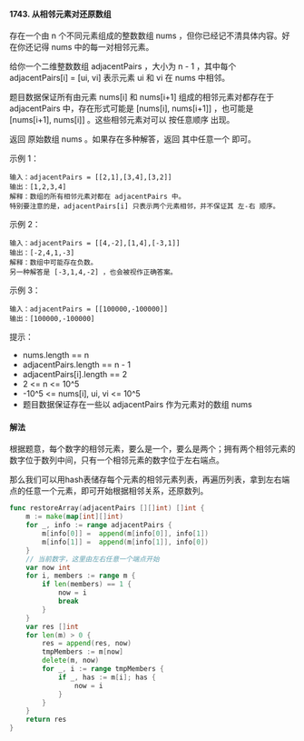 #### 1743. 从相邻元素对还原数组
存在一个由 n 个不同元素组成的整数数组 nums ，但你已经记不清具体内容。好在你还记得 nums 中的每一对相邻元素。

给你一个二维整数数组 adjacentPairs ，大小为 n - 1 ，其中每个 adjacentPairs[i] = [ui, vi] 表示元素 ui 和 vi 在 nums 中相邻。

题目数据保证所有由元素 nums[i] 和 nums[i+1] 组成的相邻元素对都存在于 adjacentPairs 中，存在形式可能是 [nums[i], nums[i+1]] ，也可能是 [nums[i+1], nums[i]] 。这些相邻元素对可以 按任意顺序 出现。

返回 原始数组 nums 。如果存在多种解答，返回 其中任意一个 即可。

示例 1：
```
输入：adjacentPairs = [[2,1],[3,4],[3,2]]
输出：[1,2,3,4]
解释：数组的所有相邻元素对都在 adjacentPairs 中。
特别要注意的是，adjacentPairs[i] 只表示两个元素相邻，并不保证其 左-右 顺序。
```
示例 2：
```
输入：adjacentPairs = [[4,-2],[1,4],[-3,1]]
输出：[-2,4,1,-3]
解释：数组中可能存在负数。
另一种解答是 [-3,1,4,-2] ，也会被视作正确答案。
```
示例 3：
```
输入：adjacentPairs = [[100000,-100000]]
输出：[100000,-100000]
```

提示：

- nums.length == n
- adjacentPairs.length == n - 1
- adjacentPairs[i].length == 2
- 2 <= n <= 10^5
- -10^5 <= nums[i], ui, vi <= 10^5
- 题目数据保证存在一些以 adjacentPairs 作为元素对的数组 nums

#### 解法
根据题意，每个数字的相邻元素，要么是一个，要么是两个；拥有两个相邻元素的数字位于数列中间，只有一个相邻元素的数字位于左右端点。

那么我们可以用hash表储存每个元素的相邻元素列表，再遍历列表，拿到左右端点的任意一个元素，即可开始根据相邻关系，还原数列。

```go
func restoreArray(adjacentPairs [][]int) []int {
    m := make(map[int][]int)
    for _, info := range adjacentPairs {
        m[info[0]] =  append(m[info[0]], info[1])
        m[info[1]] =  append(m[info[1]], info[0])
    }
    // 当前数字，这里由左右任意一个端点开始
    var now int
    for i, members := range m {
        if len(members) == 1 {
            now = i
            break
        }
    }
    var res []int
    for len(m) > 0 {
        res = append(res, now)
        tmpMembers := m[now]
        delete(m, now)
        for _, i := range tmpMembers {
            if _, has := m[i]; has {
                now = i
            }
        }
    }
    return res
}
```